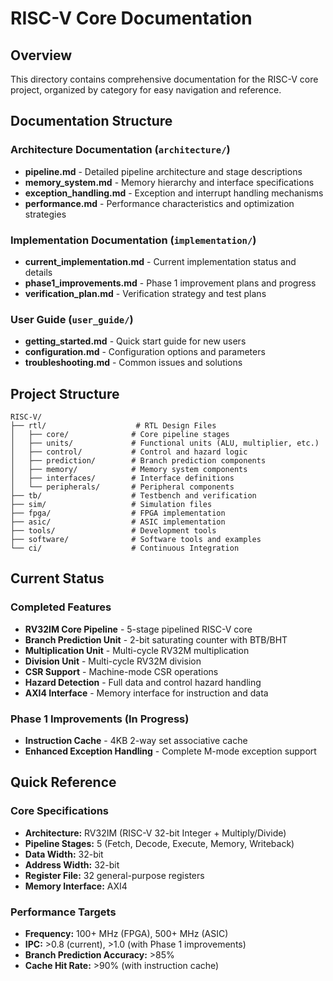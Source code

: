 # RISC-V Core Documentation

## Overview
This directory contains comprehensive documentation for the RISC-V core project, organized by category for easy navigation and reference.

## Documentation Structure

### Architecture Documentation (`architecture/`)
- **pipeline.md** - Detailed pipeline architecture and stage descriptions
- **memory_system.md** - Memory hierarchy and interface specifications
- **exception_handling.md** - Exception and interrupt handling mechanisms
- **performance.md** - Performance characteristics and optimization strategies

### Implementation Documentation (`implementation/`)
- **current_implementation.md** - Current implementation status and details
- **phase1_improvements.md** - Phase 1 improvement plans and progress
- **verification_plan.md** - Verification strategy and test plans

### User Guide (`user_guide/`)
- **getting_started.md** - Quick start guide for new users
- **configuration.md** - Configuration options and parameters
- **troubleshooting.md** - Common issues and solutions

## Project Structure

```
RISC-V/
├── rtl/                    # RTL Design Files
│   ├── core/              # Core pipeline stages
│   ├── units/             # Functional units (ALU, multiplier, etc.)
│   ├── control/           # Control and hazard logic
│   ├── prediction/        # Branch prediction components
│   ├── memory/            # Memory system components
│   ├── interfaces/        # Interface definitions
│   └── peripherals/       # Peripheral components
├── tb/                    # Testbench and verification
├── sim/                   # Simulation files
├── fpga/                  # FPGA implementation
├── asic/                  # ASIC implementation
├── tools/                 # Development tools
├── software/              # Software tools and examples
└── ci/                    # Continuous Integration
```

## Current Status

### Completed Features
- **RV32IM Core Pipeline** - 5-stage pipelined RISC-V core
- **Branch Prediction Unit** - 2-bit saturating counter with BTB/BHT
- **Multiplication Unit** - Multi-cycle RV32M multiplication
- **Division Unit** - Multi-cycle RV32M division
- **CSR Support** - Machine-mode CSR operations
- **Hazard Detection** - Full data and control hazard handling
- **AXI4 Interface** - Memory interface for instruction and data

### Phase 1 Improvements (In Progress)
- **Instruction Cache** - 4KB 2-way set associative cache
- **Enhanced Exception Handling** - Complete M-mode exception support

## Quick Reference

### Core Specifications
- **Architecture:** RV32IM (RISC-V 32-bit Integer + Multiply/Divide)
- **Pipeline Stages:** 5 (Fetch, Decode, Execute, Memory, Writeback)
- **Data Width:** 32-bit
- **Address Width:** 32-bit
- **Register File:** 32 general-purpose registers
- **Memory Interface:** AXI4

### Performance Targets
- **Frequency:** 100+ MHz (FPGA), 500+ MHz (ASIC)
- **IPC:** >0.8 (current), >1.0 (with Phase 1 improvements)
- **Branch Prediction Accuracy:** >85%
- **Cache Hit Rate:** >90% (with instruction cache) 